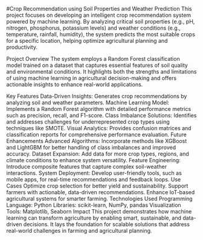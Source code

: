 #Crop Recommendation using Soil Properties and Weather Prediction
This project focuses on developing an intelligent crop recommendation system powered by machine learning. By analyzing critical soil properties (e.g., pH, nitrogen, phosphorus, potassium levels) and weather conditions (e.g., temperature, rainfall, humidity), the system predicts the most suitable crops for a specific location, helping optimize agricultural planning and productivity.

Project Overview
The system employs a Random Forest classification model trained on a dataset that captures essential features of soil quality and environmental conditions. It highlights both the strengths and limitations of using machine learning in agricultural decision-making and offers actionable insights to enhance real-world applications.

Key Features
Data-Driven Insights: Generates crop recommendations by analyzing soil and weather parameters.
Machine Learning Model: Implements a Random Forest algorithm with detailed performance metrics such as precision, recall, and F1-score.
Class Imbalance Solutions: Identifies and addresses challenges for underrepresented crop types using techniques like SMOTE.
Visual Analytics: Provides confusion matrices and classification reports for comprehensive performance evaluation.
Future Enhancements
Advanced Algorithms: Incorporate methods like XGBoost and LightGBM for better handling of class imbalances and improved accuracy.
Dataset Expansion: Add data for more crop types, regions, and climate conditions to enhance system versatility.
Feature Engineering: Introduce composite features that capture complex soil-weather interactions.
System Deployment: Develop user-friendly tools, such as mobile apps, for real-time recommendations and feedback loops.
Use Cases
Optimize crop selection for better yield and sustainability.
Support farmers with actionable, data-driven recommendations.
Enhance IoT-based agricultural systems for smarter farming.
Technologies Used
Programming Language: Python
Libraries: scikit-learn, NumPy, pandas
Visualization Tools: Matplotlib, Seaborn
Impact
This project demonstrates how machine learning can transform agriculture by enabling smart, sustainable, and data-driven decisions. It lays the foundation for scalable solutions that address real-world challenges in farming and agricultural planning.
